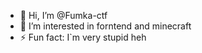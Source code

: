 - 👋 Hi, I’m @Fumka-ctf
- 👀 I’m interested in forntend and minecraft
- ⚡ Fun fact: I`m very stupid heh

<!---
Fumka-ctf/Fumka-ctf is a ✨ special ✨ repository because its `README.md` (this file) appears on your GitHub profile.
You can click the Preview link to take a look at your changes.
--->
